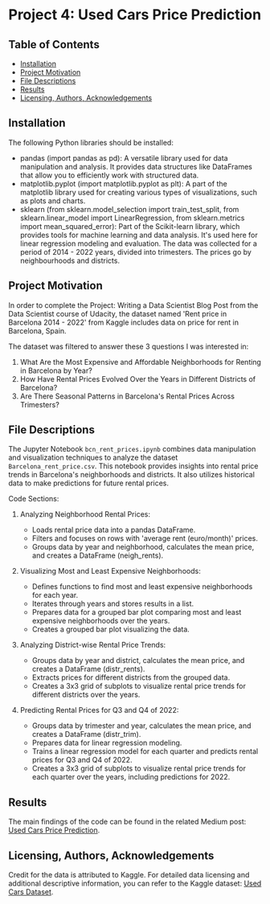# Project 4: Used Cars Price Prediction

## Table of Contents

- [Installation](#installation)
- [Project Motivation](#project-motivation)
- [File Descriptions](#file-descriptions)
- [Results](#results)
- [Licensing, Authors, Acknowledgements](#licensing-authors-acknowledgements)

## Installation
The following Python libraries should be installed:
 
- pandas (import pandas as pd): A versatile library used for data manipulation and analysis. It provides data structures like DataFrames that allow you to efficiently work with structured data.
- matplotlib.pyplot (import matplotlib.pyplot as plt): A part of the matplotlib library used for creating various types of visualizations, such as plots and charts.
- sklearn (from sklearn.model_selection import train_test_split, from sklearn.linear_model import LinearRegression, from sklearn.metrics import mean_squared_error): Part of the Scikit-learn library, which provides tools for machine learning and data analysis. It's used here for linear regression modeling and evaluation.
The data was collected for a period of 2014 - 2022 years, divided into trimesters. The prices go by neighbourhoods and districts.

## Project Motivation
In order to complete the Project: Writing a Data Scientist Blog Post from the Data Scientist course of Udacity, the dataset named 'Rent price in Barcelona 2014 - 2022' from Kaggle includes data on price for rent in Barcelona, Spain. 

The dataset was filtered to answer these 3 questions I was interested in:
1. What Are the Most Expensive and Affordable Neighborhoods for Renting in Barcelona by Year?
2. How Have Rental Prices Evolved Over the Years in Different Districts of Barcelona?
3. Are There Seasonal Patterns in Barcelona's Rental Prices Across Trimesters?

## File Descriptions

The Jupyter Notebook `bcn_rent_prices.ipynb` combines data manipulation and visualization techniques to analyze the dataset `Barcelona_rent_price.csv`. This notebook provides insights into rental price trends in Barcelona's neighborhoods and districts. It also utilizes historical data to make predictions for future rental prices.

Code Sections:
1. Analyzing Neighborhood Rental Prices:
   - Loads rental price data into a pandas DataFrame.
   - Filters and focuses on rows with 'average rent (euro/month)' prices.
   - Groups data by year and neighborhood, calculates the mean price, and creates a DataFrame (neigh_rents).
  
2. Visualizing Most and Least Expensive Neighborhoods:
   - Defines functions to find most and least expensive neighborhoods for each year.
   - Iterates through years and stores results in a list.
   - Prepares data for a grouped bar plot comparing most and least expensive neighborhoods over the years.
   - Creates a grouped bar plot visualizing the data.

3. Analyzing District-wise Rental Price Trends:
   - Groups data by year and district, calculates the mean price, and creates a DataFrame (distr_rents).
   - Extracts prices for different districts from the grouped data.
   - Creates a 3x3 grid of subplots to visualize rental price trends for different districts over the years.
  
4. Predicting Rental Prices for Q3 and Q4 of 2022:
   - Groups data by trimester and year, calculates the mean price, and creates a DataFrame (distr_trim).
   - Prepares data for linear regression modeling.
   - Trains a linear regression model for each quarter and predicts rental prices for Q3 and Q4 of 2022.
   - Creates a 3x3 grid of subplots to visualize rental price trends for each quarter over the years, including predictions for 2022.
  
## Results
  
The main findings of the code can be found in the related Medium post: [Used Cars Price Prediction](https://medium.com/@jaume.bogunaurue/used-cars-price-prediction-d9edb0a4319b).


## Licensing, Authors, Acknowledgements
Credit for the data is attributed to Kaggle. For detailed data licensing and additional descriptive information, you can refer to the Kaggle dataset: [Used Cars Dataset]([https://www.kaggle.com/datasets/marshuu/rent-price-in-barcelona-2014-2022](https://www.kaggle.com/datasets/andreinovikov/used-cars-dataset)https://www.kaggle.com/datasets/andreinovikov/used-cars-dataset).
